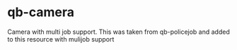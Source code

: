 # qb-camera
 Camera with multi job support.
<a>This was taken from qb-policejob and added to this resource with mulijob support</a>
